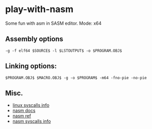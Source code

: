# play-with-nasm
Some fun with asm in SASM editor. Mode: x64

## Assembly options
```
-g -f elf64 $SOURCE$ -l $LSTOUTPUT$ -o $PROGRAM.OBJ$
```
## Linking options:
```
$PROGRAM.OBJ$ $MACRO.OBJ$ -g -o $PROGRAM$ -m64 -fno-pie -no-pie
```

## Misc.

- [linux syscalls info](http://asm.sourceforge.net/syscall.html)
- [nasm docs](https://www.nasm.us/doc/)
- [nasm ref](https://www.cs.uaf.edu/2017/fall/cs301/reference/x86_64.html)
- [nasm syscalls info](https://www.tutorialspoint.com/assembly_programming/assembly_system_calls.htm)
